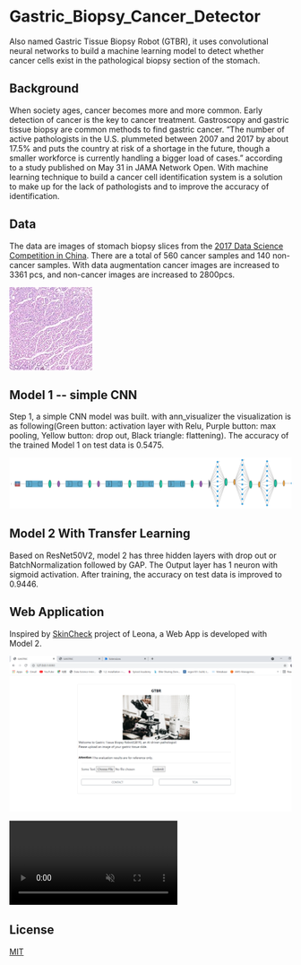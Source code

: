 # Gastric_Biopsy_Cancer_Detector

Also named Gastric Tissue Biopsy Robot (GTBR), it uses convolutional neural networks to build a machine learning model to detect whether cancer cells exist in the pathological biopsy section of the stomach.

## Background
When society ages, cancer becomes more and more common. Early detection of cancer is the key to cancer treatment. Gastroscopy and gastric tissue biopsy are common methods to find gastric cancer. “The number of active pathologists in the U.S. plummeted between 2007 and 2017 by about 17.5% and puts the country at risk of a shortage in the future, though a smaller workforce is currently handling a bigger load of cases.” according to a study published on May 31 in JAMA Network Open. With machine learning technique to build a cancer cell identification system is a solution to make up for the lack of pathologists and to improve the accuracy of identification.

## Data
The data are images of stomach biopsy slices from the [2017 Data Science Competition in China](http://www.datadreams.org/#/newraceintro_detail?id=225). There are a total of 560 cancer samples and 140 non-cancer samples. With data augmentation cancer images are increased to 3361 pcs, and non-cancer images are increased to 2800pcs.

![image](https://github.com/bd-z/Gastric_Biopsy_Cancer_Detector/blob/main/static/asset/gtissue1.jpg)

## Model 1 -- simple CNN

Step 1, a simple CNN model was built. with ann_visualizer the visualization is as following(Green button: activation layer with Relu, Purple button:  max pooling, Yellow button: drop out, Black triangle: flattening). The accuracy of the trained Model 1 on test data is 0.5475.

![image](https://github.com/bd-z/Gastric_Biopsy_Cancer_Detector/blob/main/static/asset/cnn_model.png)

## Model 2 With Transfer Learning
Based on ResNet50V2, model 2 has three hidden layers with drop out or BatchNormalization followed by GAP. The Output layer has 1 neuron with sigmoid activation. After training, the accuracy on test data is improved to 0.9446.

## Web Application
Inspired by [SkinCheck](https://github.com/leona-ha/Skin-Screening_Web-App) project of Leona, a Web App is developed with Model 2.  

![image](https://github.com/bd-z/Gastric_Biopsy_Cancer_Detector/blob/main/static/asset/web_app.png)



<video src="https://github.com/bd-z/Gastric_Biopsy_Cancer_Detector/blob/main/static/asset/GTBR_demo.mp4" data-canonical-src="https://github.com/bd-z/Gastric_Biopsy_Cancer_Detector/blob/main/static/asset/GTBR_demo.mp4" controls="controls" muted="muted" class="d-block rounded-bottom-2 width-fit" style="max-height:640px;">
  </video>

## License
[MIT](https://choosealicense.com/licenses/mit/)